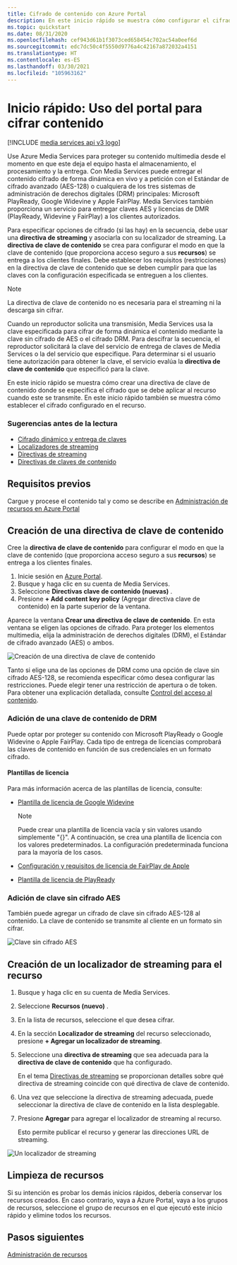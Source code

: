 ```yaml
---
title: Cifrado de contenido con Azure Portal
description: En este inicio rápido se muestra cómo configurar el cifrado para el contenido mediante Azure Media Services en Azure Portal.
ms.topic: quickstart
ms.date: 08/31/2020
ms.openlocfilehash: cef943d61b1f3073ced658454c702ac54a0eef6d
ms.sourcegitcommit: edc7dc50c4f5550d9776a4c42167a872032a4151
ms.translationtype: HT
ms.contentlocale: es-ES
ms.lasthandoff: 03/30/2021
ms.locfileid: "105963162"
---
```

# <a name="quickstart-use-portal-to-encrypt-content"></a>Inicio rápido: Uso del portal para cifrar contenido

[!INCLUDE [media services api v3 logo](./includes/v3-hr.md)]

Use Azure Media Services para proteger su contenido multimedia desde el momento en que este deja el equipo hasta el almacenamiento, el procesamiento y la entrega. Con Media Services puede entregar el contenido cifrado de forma dinámica en vivo y a petición con el Estándar de cifrado avanzado (AES-128) o cualquiera de los tres sistemas de administración de derechos digitales (DRM) principales: Microsoft PlayReady, Google Widevine y Apple FairPlay. Media Services también proporciona un servicio para entregar claves AES y licencias de DMR (PlayReady, Widevine y FairPlay) a los clientes autorizados. 
 
Para especificar opciones de cifrado (si las hay) en la secuencia, debe usar una **directiva de streaming** y asociarla con su localizador de streaming. La **directiva de clave de contenido** se crea para configurar el modo en que la clave de contenido (que proporciona acceso seguro a sus **recursos**) se entrega a los clientes finales. Debe establecer los requisitos (restricciones) en la directiva de clave de contenido que se deben cumplir para que las claves con la configuración especificada se entreguen a los clientes. 

> [!NOTE]
> La directiva de clave de contenido no es necesaria para el streaming ni la descarga sin cifrar.

Cuando un reproductor solicita una transmisión, Media Services usa la clave especificada para cifrar de forma dinámica el contenido mediante la clave sin cifrado de AES o el cifrado DRM. Para descifrar la secuencia, el reproductor solicitará la clave del servicio de entrega de claves de Media Services o la del servicio que especifique. Para determinar si el usuario tiene autorización para obtener la clave, el servicio evalúa la **directiva de clave de contenido** que especificó para la clave.

En este inicio rápido se muestra cómo crear una directiva de clave de contenido donde se especifica el cifrado que se debe aplicar al recurso cuando este se transmite. En este inicio rápido también se muestra cómo establecer el cifrado configurado en el recurso.

### <a name="suggested-pre-reading"></a>Sugerencias antes de la lectura

* [Cifrado dinámico y entrega de claves](content-protection-overview.md)
* [Localizadores de streaming](streaming-locators-concept.md)
* [Directivas de streaming](streaming-policy-concept.md)
* [Directivas de claves de contenido](content-key-policy-concept.md)

## <a name="prerequisites"></a>Requisitos previos

Cargue y procese el contenido tal y como se describe en [Administración de recursos en Azure Portal](asset-create-asset-upload-portal-quickstart.md)

## <a name="create-a-content-key-policy"></a>Creación de una directiva de clave de contenido

Cree la **directiva de clave de contenido** para configurar el modo en que la clave de contenido (que proporciona acceso seguro a sus **recursos**) se entrega a los clientes finales.

1. Inicie sesión en [Azure Portal](https://portal.azure.com/).
1. Busque y haga clic en su cuenta de Media Services.
1. Seleccione **Directivas clave de contenido (nuevas)** .
1. Presione **+ Add content key policy** (Agregar directiva clave de contenido) en la parte superior de la ventana. 

Aparece la ventana **Crear una directiva de clave de contenido**. En esta ventana se eligen las opciones de cifrado. Para proteger los elementos multimedia, elija la administración de derechos digitales (DRM), el Estándar de cifrado avanzado (AES) o ambos.  

![Creación de una directiva de clave de contenido](./media/encrypt-content-quickstart/create-content-key-policy.png)

Tanto si elige una de las opciones de DRM como una opción de clave sin cifrado AES-128, se recomienda especificar cómo desea configurar las restricciones. Puede elegir tener una restricción de apertura o de token. Para obtener una explicación detallada, consulte [Control del acceso al contenido](content-protection-overview.md#controlling-content-access).

### <a name="add-a-drm-content-key"></a>Adición de una clave de contenido de DRM

Puede optar por proteger su contenido con Microsoft PlayReady o Google Widevine o Apple FairPlay. Cada tipo de entrega de licencias comprobará las claves de contenido en función de sus credenciales en un formato cifrado.

#### <a name="license-templates"></a>Plantillas de licencia

Para más información acerca de las plantillas de licencia, consulte:

* [Plantilla de licencia de Google Widevine](widevine-license-template-overview.md)

    > [!NOTE]
    > Puede crear una plantilla de licencia vacía y sin valores usando simplemente "{}". A continuación, se crea una plantilla de licencia con los valores predeterminados. La configuración predeterminada funciona para la mayoría de los casos.
* [Configuración y requisitos de licencia de FairPlay de Apple](fairplay-license-overview.md)
* [Plantilla de licencia de PlayReady](playready-license-template-overview.md)

### <a name="add-aes-clear-key"></a>Adición de clave sin cifrado AES

También puede agregar un cifrado de clave sin cifrado AES-128 al contenido. La clave de contenido se transmite al cliente en un formato sin cifrar.

![Clave sin cifrado AES](./media/encrypt-content-quickstart/aes-clear-key-policy.png)

## <a name="create-a-streaming-locator-for-your-asset"></a>Creación de un localizador de streaming para el recurso

1. Busque y haga clic en su cuenta de Media Services.
1. Seleccione **Recursos (nuevo)** .
1. En la lista de recursos, seleccione el que desea cifrar.  
1. En la sección **Localizador de streaming** del recurso seleccionado, presione **+ Agregar un localizador de streaming**. 
1. Seleccione una **directiva de streaming** que sea adecuada para la **directiva de clave de contenido** que ha configurado.

    En el tema [Directivas de streaming](streaming-policy-concept.md) se proporcionan detalles sobre qué directiva de streaming coincide con qué directiva de clave de contenido.
1. Una vez que seleccione la directiva de streaming adecuada, puede seleccionar la directiva de clave de contenido en la lista desplegable.
1. Presione **Agregar** para agregar el localizador de streaming al recurso.

    Esto permite publicar el recurso y generar las direcciones URL de streaming.

![Un localizador de streaming](./media/encrypt-content-quickstart/multi-drm.png)

## <a name="cleanup-resources"></a>Limpieza de recursos

Si su intención es probar los demás inicios rápidos, debería conservar los recursos creados. En caso contrario, vaya a Azure Portal, vaya a los grupos de recursos, seleccione el grupo de recursos en el que ejecutó este inicio rápido y elimine todos los recursos.

## <a name="next-steps"></a>Pasos siguientes

[Administración de recursos](asset-create-asset-upload-portal-quickstart.md)
